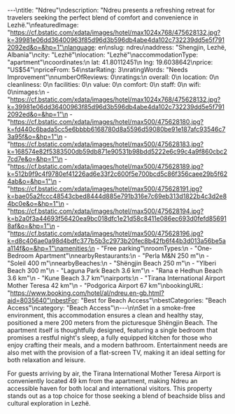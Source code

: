 ---\ntitle: "Ndreu"\ndescription: "Ndreu presents a refreshing retreat for travelers seeking the perfect blend of comfort and convenience in Lezhë."\nfeaturedImage: "https://cf.bstatic.com/xdata/images/hotel/max1024x768/475628132.jpg?k=39981e06dd36400963f85d96d3b596db4abe4da102c732239dd5e5f7912092ed&o=&hp=1"\nlanguage: en\nslug: ndreu\naddress: "Shengjin, Lezhë, Albania"\ncity: "Lezhë"\nlocation: "Lezhë"\naccommodationType: "apartment"\ncoordinates:\n  lat: 41.80112451\n  lng: 19.6038642\nprice: "US$54"\npriceFrom: 54\nstarRating: 3\nratingWords: "Needs Improvement"\nnumberOfReviews: 0\nratings:\n  overall: 0\n  location: 0\n  cleanliness: 0\n  facilities: 0\n  value: 0\n  comfort: 0\n  staff: 0\n  wifi: 0\nimages:\n  - "https://cf.bstatic.com/xdata/images/hotel/max1024x768/475628132.jpg?k=39981e06dd36400963f85d96d3b596db4abe4da102c732239dd5e5f7912092ed&o=&hp=1"\n  - "https://cf.bstatic.com/xdata/images/hotel/max500/475628180.jpg?k=fd440c6bada5cc5e6bbbb6168780d8a5596d59080be91e187afc93546c73a95f&o=&hp=1"\n  - "https://cf.bstatic.com/xdata/images/hotel/max500/475628183.jpg?k=168574e82f5383500db59db871e90531b98bdd5222e6c99c4a9f860cbc27cd7e&o=&hp=1"\n  - "https://cf.bstatic.com/xdata/images/hotel/max500/475628189.jpg?k=512b9f9c4f9780ef41226ad6e33f2c600f5e700bcd5c86f356caee29b5f624ab&o=&hp=1"\n  - "https://cf.bstatic.com/xdata/images/hotel/max500/475628191.jpg?k=bae05a2fccc48543cbed8444d885e791b316e7c69eb313d1822b4c3d2e84bc0e&o=&hp=1"\n  - "https://cf.bstatic.com/xdata/images/hotel/max500/475628194.jpg?k=b2a0f3a44693f56420ea9bc018dfc1e21d58c8411e086ec693d0fefd856918af&o=&hp=1"\n  - "https://cf.bstatic.com/xdata/images/hotel/max500/475628196.jpg?k=d8c406ae0a98d4bdfc377b5b3c2973b20fec8b42fb6f44b3d013a56be5aa114f&o=&hp=1"\namenities:\n  - "Free parking"\nroomTypes:\n  - "One-Bedroom Apartment"\nnearbyRestaurants:\n  - "Perla M&N 250 m"\n  - "Soleil 400 m"\nnearbyBeaches:\n  - "Shëngjin Beach 250 m"\n  - "Ylberi Beach 300 m"\n  - "Laguna Park Beach 3.6 km"\n  - "Rana e Hedhun Beach 3.6 km"\n  - "Kune Beach 3.7 km"\nairports:\n  - "Tirana International Airport Mother Teresa 42 km"\n  - "Podgorica Airport 67 km"\nbookingURL: "https://www.booking.com/hotel/al/ndreu.en-gb.html?aid=8035640"\nbestFor: "Best for Beach Access"\nbestCategories: "Beach Access"\ncategory: "Beach Access"\n---\n\nSet in a smoke-free environment, this accommodation ensures a clean and healthy stay, positioned a mere 200 meters from the picturesque Shëngjin Beach. The apartment itself is thoughtfully designed, featuring a single bedroom that promises a restful night's sleep, a fully equipped kitchen for those who enjoy crafting their meals, and a modern bathroom. Entertainment needs are also met with the provision of a flat-screen TV, making it an ideal setting for both relaxation and leisure.

For guests arriving by air, the Tirana International Mother Teresa Airport is conveniently located 49 km from the apartment, making Ndreu an accessible haven for both local and international visitors. This property stands out as a top choice for those seeking a blend of beachside bliss and cultural exploration in Lezhë.